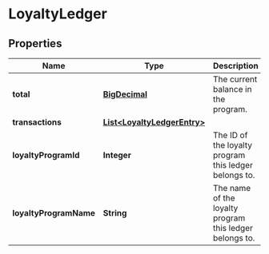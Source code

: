 
# LoyaltyLedger

## Properties
Name | Type | Description | Notes
------------ | ------------- | ------------- | -------------
**total** | [**BigDecimal**](BigDecimal.md) | The current balance in the program. | 
**transactions** | [**List&lt;LoyaltyLedgerEntry&gt;**](LoyaltyLedgerEntry.md) |  | 
**loyaltyProgramId** | **Integer** | The ID of the loyalty program this ledger belongs to. |  [optional]
**loyaltyProgramName** | **String** | The name of the loyalty program this ledger belongs to. |  [optional]



